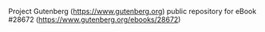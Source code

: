 Project Gutenberg (https://www.gutenberg.org) public repository for eBook #28672 (https://www.gutenberg.org/ebooks/28672)
